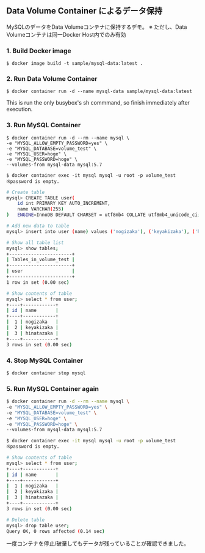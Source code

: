 ## Data Volume Container によるデータ保持

MySQLのデータをData Volumeコンテナに保持するデモ。
※ ただし、Data Volumeコンテナは同一Docker Host内でのみ有効

### 1. Build Docker image

```
$ docker image build -t sample/mysql-data:latest .
```

### 2. Run Data Volume Container

```
$ docker container run -d --name mysql-data sample/mysql-data:latest
```

This is run the only busybox's sh commmand, so finish immediately after execution.

### 3. Run MySQL Container

```
$ docker container run -d --rm --name mysql \
-e "MYSQL_ALLOW_EMPTY_PASSWORD=yes" \
-e "MYSQL_DATABASE=volume_test" \
-e "MYSQL_USER=hoge" \
-e "MYSQL_PASSWORD=hoge" \
--volumes-from mysql-data mysql:5.7

$ docker container exec -it mysql mysql -u root -p volume_test
※password is empty.
```


```sh
# Create table
mysql> CREATE TABLE user(
    id int PRIMARY KEY AUTO_INCREMENT,
    name VARCHAR(255)
)   ENGINE=InnoDB DEFAULT CHARSET = utf8mb4 COLLATE utf8mb4_unicode_ci; 

# Add new data to table
mysql> insert into user (name) values ('nogizaka'), ('keyakizaka'), ('hinatazaka');

# Show all table list
mysql> show tables;
+-----------------------+
| Tables_in_volume_test |
+-----------------------+
| user                  |
+-----------------------+
1 row in set (0.00 sec)

# Show contents of table
mysql> select * from user;
+----+------------+
| id | name       |
+----+------------+
|  1 | nogizaka   |
|  2 | keyakizaka |
|  3 | hinatazaka |
+----+------------+
3 rows in set (0.00 sec)
```

### 4. Stop MySQL Container

```sh
$ docker container stop mysql
```

### 5. Run MySQL Container again

```sh
$ docker container run -d --rm --name mysql \
-e "MYSQL_ALLOW_EMPTY_PASSWORD=yes" \
-e "MYSQL_DATABASE=volume_test" \
-e "MYSQL_USER=hoge" \
-e "MYSQL_PASSWORD=hoge" \
--volumes-from mysql-data mysql:5.7

$ docker container exec -it mysql mysql -u root -p volume_test
※password is empty.
```

```sh
# Show contents of table
mysql> select * from user;
+----+------------+
| id | name       |
+----+------------+
|  1 | nogizaka   |
|  2 | keyakizaka |
|  3 | hinatazaka |
+----+------------+
3 rows in set (0.00 sec)

# Delete table
mysql> drop table user;
Query OK, 0 rows affected (0.14 sec)

```

一度コンテナを停止/破棄してもデータが残っていることが確認できました。